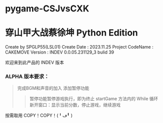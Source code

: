 # pygame-CSJvsCXK
# 穿山甲大战蔡徐坤 Python Edition
Create by SPGLP55(LSL01)
Create Date : 2023.11.25
Project CodeName : CAKEMOVE
Version : INDEV 0.0.05.231129_3 bulid 39

欢迎来到此产品的 INDEV 版本

### ALPHA 版本要求：
> 完成BGM和声音的加入
> 添加暂停功能
>> 暂停功能暂停游戏执行，即为终止 startGame 方法内的 While 循环
>> 新开窗口：显示当前分数，停止游戏，继续游戏

按需取用
COPY！COPY！(╹ڡ╹ )
